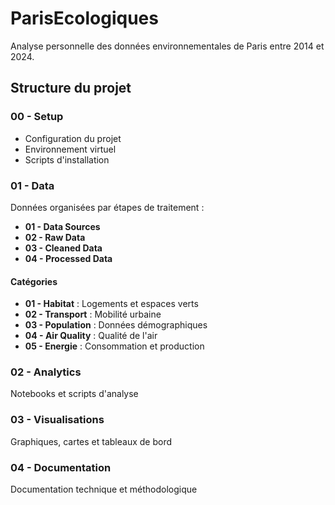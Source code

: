 # ParisEcologiques

Analyse personnelle des données environnementales de Paris entre 2014 et 2024.

## Structure du projet

### 00 - Setup
- Configuration du projet
- Environnement virtuel
- Scripts d'installation

### 01 - Data
Données organisées par étapes de traitement :
- **01 - Data Sources**
- **02 - Raw Data**
- **03 - Cleaned Data**
- **04 - Processed Data**

#### Catégories
- **01 - Habitat** : Logements et espaces verts
- **02 - Transport** : Mobilité urbaine
- **03 - Population** : Données démographiques
- **04 - Air Quality** : Qualité de l'air
- **05 - Energie** : Consommation et production

### 02 - Analytics
Notebooks et scripts d'analyse

### 03 - Visualisations
Graphiques, cartes et tableaux de bord

### 04 - Documentation
Documentation technique et méthodologique